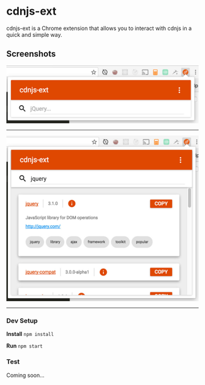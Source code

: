 # cdnjs-ext

cdnjs-ext is a Chrome extension that allows you to interact with cdnjs in a quick and simple way.

## Screenshots
![cdnjs-ext screenshot 1](./screenshot-1.jpg)

---

![cdnjs-ext screenshot 1](./screenshot-2.jpg)

---

### Dev Setup

**Install**
`npm install`

**Run**
`npm start`


### Test

Coming soon...
